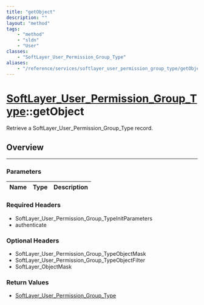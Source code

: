 ```yaml
---
title: "getObject"
description: ""
layout: "method"
tags:
    - "method"
    - "sldn"
    - "User"
classes:
    - "SoftLayer_User_Permission_Group_Type"
aliases:
    - "/reference/services/softlayer_user_permission_group_type/getObject"
---
```

# [SoftLayer_User_Permission_Group_Type](/reference/services/SoftLayer_User_Permission_Group_Type)::getObject


Retrieve a SoftLayer_User_Permission_Group_Type record.


## Overview 


-----

### Parameters 
|Name | Type | Description |
| --- | --- | --- |


### Required Headers
* SoftLayer_User_Permission_Group_TypeInitParameters
* authenticate


### Optional Headers
* SoftLayer_User_Permission_Group_TypeObjectMask
* SoftLayer_User_Permission_Group_TypeObjectFilter
* SoftLayer_ObjectMask

### Return Values
* <a href='/reference/datatypes/SoftLayer_User_Permission_Group_Type'>SoftLayer_User_Permission_Group_Type </a>




